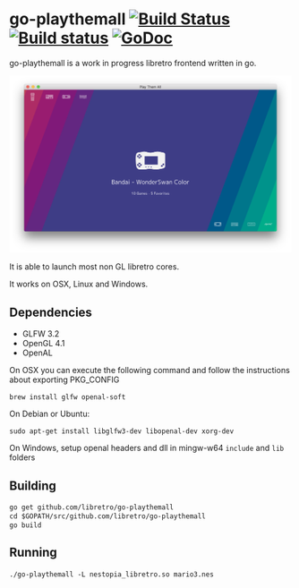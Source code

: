 # go-playthemall [![Build Status](https://travis-ci.org/libretro/go-playthemall.svg?branch=master)](https://travis-ci.org/libretro/go-playthemall) [![Build status](https://ci.appveyor.com/api/projects/status/dndcl5m1pepnhbdk?svg=true)](https://ci.appveyor.com/project/libretro/go-playthemall-tfah4) [![GoDoc](https://godoc.org/github.com/libretro/go-playthemall?status.svg)](https://godoc.org/github.com/libretro/go-playthemall)

go-playthemall is a work in progress libretro frontend written in go.

<img src="assets/illustration.png" />

It is able to launch most non GL libretro cores.

It works on OSX, Linux and Windows.

## Dependencies

 * GLFW 3.2
 * OpenGL 4.1
 * OpenAL

On OSX you can execute the following command and follow the instructions about exporting PKG_CONFIG

    brew install glfw openal-soft

On Debian or Ubuntu:

    sudo apt-get install libglfw3-dev libopenal-dev xorg-dev

On Windows, setup openal headers and dll in mingw-w64 `include` and `lib` folders

## Building

    go get github.com/libretro/go-playthemall
    cd $GOPATH/src/github.com/libretro/go-playthemall
    go build

## Running

    ./go-playthemall -L nestopia_libretro.so mario3.nes
